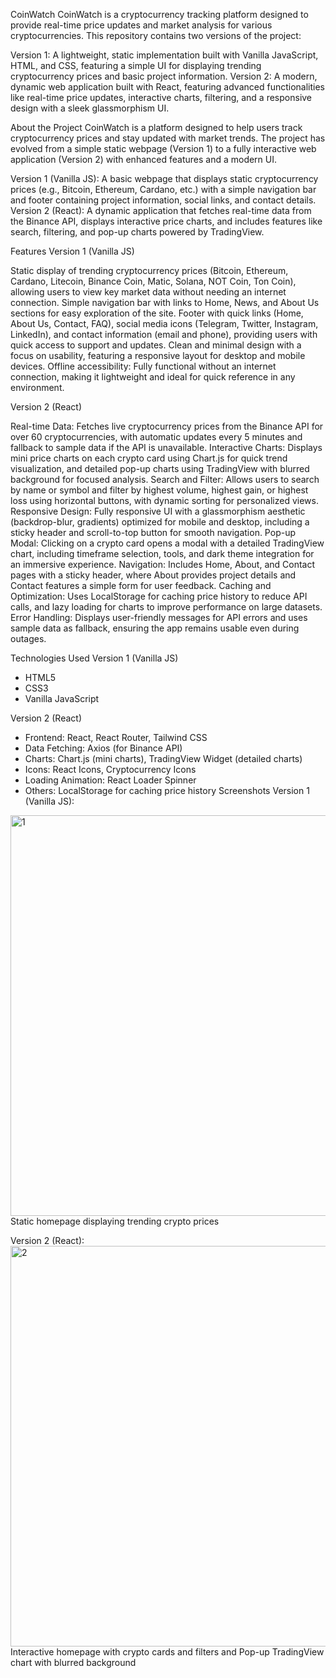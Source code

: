 CoinWatch
CoinWatch is a cryptocurrency tracking platform designed to provide real-time price updates and market analysis for various cryptocurrencies. This repository contains two versions of the project:

Version 1: A lightweight, static implementation built with Vanilla JavaScript, HTML, and CSS, featuring a simple UI for displaying trending cryptocurrency prices and basic project information.
Version 2: A modern, dynamic web application built with React, featuring advanced functionalities like real-time price updates, interactive charts, filtering, and a responsive design with a sleek glassmorphism UI.


About the Project
CoinWatch is a platform designed to help users track cryptocurrency prices and stay updated with market trends. The project has evolved from a simple static webpage (Version 1) to a fully interactive web application (Version 2) with enhanced features and a modern UI.

Version 1 (Vanilla JS): A basic webpage that displays static cryptocurrency prices (e.g., Bitcoin, Ethereum, Cardano, etc.) with a simple navigation bar and footer containing project information, social links, and contact details.
Version 2 (React): A dynamic application that fetches real-time data from the Binance API, displays interactive price charts, and includes features like search, filtering, and pop-up charts powered by TradingView.


Features
Version 1 (Vanilla JS)

Static display of trending cryptocurrency prices (Bitcoin, Ethereum, Cardano, Litecoin, Binance Coin, Matic, Solana, NOT Coin, Ton Coin), allowing users to view key market data without needing an internet connection.
Simple navigation bar with links to Home, News, and About Us sections for easy exploration of the site.
Footer with quick links (Home, About Us, Contact, FAQ), social media icons (Telegram, Twitter, Instagram, LinkedIn), and contact information (email and phone), providing users with quick access to support and updates.
Clean and minimal design with a focus on usability, featuring a responsive layout for desktop and mobile devices.
Offline accessibility: Fully functional without an internet connection, making it lightweight and ideal for quick reference in any environment.

Version 2 (React)

Real-time Data: Fetches live cryptocurrency prices from the Binance API for over 60 cryptocurrencies, with automatic updates every 5 minutes and fallback to sample data if the API is unavailable.
Interactive Charts: Displays mini price charts on each crypto card using Chart.js for quick trend visualization, and detailed pop-up charts using TradingView with blurred background for focused analysis.
Search and Filter: Allows users to search by name or symbol and filter by highest volume, highest gain, or highest loss using horizontal buttons, with dynamic sorting for personalized views.
Responsive Design: Fully responsive UI with a glassmorphism aesthetic (backdrop-blur, gradients) optimized for mobile and desktop, including a sticky header and scroll-to-top button for smooth navigation.
Pop-up Modal: Clicking on a crypto card opens a modal with a detailed TradingView chart, including timeframe selection, tools, and dark theme integration for an immersive experience.
Navigation: Includes Home, About, and Contact pages with a sticky header, where About provides project details and Contact features a simple form for user feedback.
Caching and Optimization: Uses LocalStorage for caching price history to reduce API calls, and lazy loading for charts to improve performance on large datasets.
Error Handling: Displays user-friendly messages for API errors and uses sample data as fallback, ensuring the app remains usable even during outages.


Technologies Used
Version 1 (Vanilla JS)

- HTML5
- CSS3
- Vanilla JavaScript

Version 2 (React)

- Frontend: React, React Router, Tailwind CSS
- Data Fetching: Axios (for Binance API)
- Charts: Chart.js (mini charts), TradingView Widget (detailed charts)
- Icons: React Icons, Cryptocurrency Icons
- Loading Animation: React Loader Spinner
- Others: LocalStorage for caching price history
Screenshots 
Version 1 (Vanilla JS): 
<img width="1360" height="641" alt="1" src="https://github.com/user-attachments/assets/ffb7a62f-543d-4022-af58-7af89c989247" />
Static homepage displaying trending crypto prices

Version 2 (React):
<img width="1360" height="641" alt="2" src="https://github.com/user-attachments/assets/96f9926f-a306-44a1-b65d-2c5f91eda276" />
Interactive homepage with crypto cards and filters and Pop-up TradingView chart with blurred background


